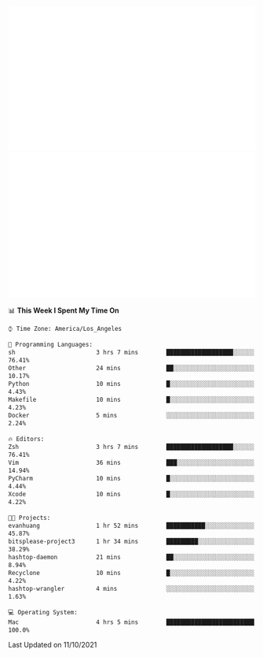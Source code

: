 <a href="https://github.com/jstrieb/github-stats">
 
![](https://github.com/evanhuang117/github-stats/blob/master/generated/overview.svg)
![](https://github.com/evanhuang117/github-stats/blob/master/generated/languages.svg)

</a>

<!--START_SECTION:waka-->
📊 **This Week I Spent My Time On** 

```text
⌚︎ Time Zone: America/Los_Angeles

💬 Programming Languages: 
sh                       3 hrs 7 mins        ███████████████████░░░░░░   76.41% 
Other                    24 mins             ██░░░░░░░░░░░░░░░░░░░░░░░   10.17% 
Python                   10 mins             █░░░░░░░░░░░░░░░░░░░░░░░░   4.43% 
Makefile                 10 mins             █░░░░░░░░░░░░░░░░░░░░░░░░   4.23% 
Docker                   5 mins              ░░░░░░░░░░░░░░░░░░░░░░░░░   2.24%

🔥 Editors: 
Zsh                      3 hrs 7 mins        ███████████████████░░░░░░   76.41% 
Vim                      36 mins             ███░░░░░░░░░░░░░░░░░░░░░░   14.94% 
PyCharm                  10 mins             █░░░░░░░░░░░░░░░░░░░░░░░░   4.44% 
Xcode                    10 mins             █░░░░░░░░░░░░░░░░░░░░░░░░   4.22%

🐱‍💻 Projects: 
evanhuang                1 hr 52 mins        ███████████░░░░░░░░░░░░░░   45.87% 
bitsplease-project3      1 hr 34 mins        █████████░░░░░░░░░░░░░░░░   38.29% 
hashtop-daemon           21 mins             ██░░░░░░░░░░░░░░░░░░░░░░░   8.94% 
Recyclone                10 mins             █░░░░░░░░░░░░░░░░░░░░░░░░   4.22% 
hashtop-wrangler         4 mins              ░░░░░░░░░░░░░░░░░░░░░░░░░   1.63%

💻 Operating System: 
Mac                      4 hrs 5 mins        █████████████████████████   100.0%

```


 Last Updated on 11/10/2021
<!--END_SECTION:waka-->
